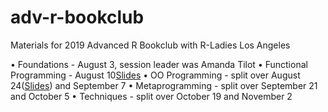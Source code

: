 # adv-r-bookclub
Materials for 2019 Advanced R Bookclub with R-Ladies Los Angeles


• Foundations - August 3, session leader was Amanda Tilot
• Functional Programming - August 10[Slides](https://github.com/amy17519/adv-r-bookclub/blob/master/Advanced%20R%20-%20Functional%20Programming.pdf)
• OO Programming - split over August 24([Slides](https://www.dontyouremember.com/talks/advanced-r-oo-1.html#/)) and September 7
• Metaprogramming - split over September 21 and October 5
• Techniques - split over October 19 and November 2
